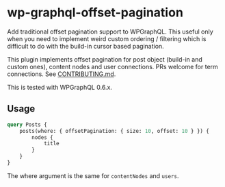 # wp-graphql-offset-pagination

Add traditional offset pagination support to WPGraphQL. This useful only when
you need to implement weird custom ordering / filtering which is difficult to
do with the build-in cursor based pagination.

This plugin implements offset pagination for post object (build-in and custom
ones), content nodes and user connections. PRs welcome for term connections.
See [CONTRIBUTING.md](CONTRIBUTING.md).

This is tested with WPGraphQL 0.6.x.

## Usage

```graphql
query Posts {
    posts(where: { offsetPagination: { size: 10, offset: 10 } }) {
        nodes {
            title
        }
    }
}
```

The where argument is the same for `contentNodes` and `users`.
